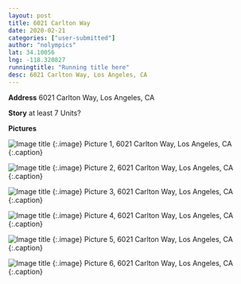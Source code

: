 ```yaml
---
layout: post
title: 6021 Carlton Way
date: 2020-02-21
categories: ["user-submitted"]
author: "nolympics"
lat: 34.10056
lng: -118.320827
runningtitle: "Running title here"
desc: 6021 Carlton Way, Los Angeles, CA
---
```

**Address**
6021 Carlton Way, Los Angeles, CA

**Story**
at least 7 Units?


**Pictures**

 ![Image title](https://dl.airtable.com/.attachmentThumbnails/86adc21757c145c45824259a6ec37396/14276449)
   {:.image}
Picture 1, 6021 Carlton Way, Los Angeles, CA
   {:.caption}


![Image title](https://dl.airtable.com/.attachmentThumbnails/f973396ecd1ce971f2cf1f6710fbb565/35d1675a)
   {:.image}
Picture 2, 6021 Carlton Way, Los Angeles, CA
   {:.caption}


![Image title](https://dl.airtable.com/.attachmentThumbnails/33eea7c449e580e83b9b04b85c155e6a/5cf993d0)
   {:.image}
Picture 3, 6021 Carlton Way, Los Angeles, CA
   {:.caption}


![Image title](https://dl.airtable.com/.attachmentThumbnails/514749df958703b39a6fea545c9b4842/3923d85b)
   {:.image}
Picture 4, 6021 Carlton Way, Los Angeles, CA
   {:.caption}


![Image title](https://dl.airtable.com/.attachmentThumbnails/65fbc0f75961b07bf76eb265d8eea887/757e5945)
   {:.image}
Picture 5, 6021 Carlton Way, Los Angeles, CA
   {:.caption}


![Image title](https://dl.airtable.com/.attachmentThumbnails/7946b13699b483e38e102154a3255fb4/352f02e7)
   {:.image}
Picture 6, 6021 Carlton Way, Los Angeles, CA
   {:.caption}
